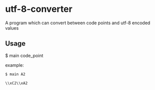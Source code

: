 # utf-8-converter
A program which can convert between code points and utf-8 encoded values

## Usage
$ main code_point

example:
```bash
$ main A2

\\xC2\\xA2
```

